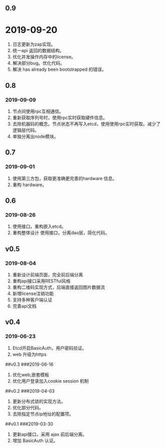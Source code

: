 
## 0.9
# 2019-09-20
1. 日志更新为zap实现。
2. 统一api 返回的数据结构。
3. 优化并发操作内存中的license。
4. 解决部分bug。优化代码。
5. 解决 has already been bootstrapped 的错误。

## 0.8
### 2019-09-09
1. 节点间使用rpc互相通信。
2. 重新获取序列号时，使用rpc实时获取硬件信息。
3. 去除机器码的概念。节点状态不再写入etcd，使用使用rpc实时获取。减少了逻辑层代码。
4. 单独分离出node模块。

## 0.7
### 2019-09-01
1. 使用第三方包，获取更准确更完善的hardware 信息。
2. 重构 hardware。

## 0.6
### 2019-08-26
1. 使用接口。重构嵌入etcd。
2. 重构整体设计 使用接口，分离dao层，简化代码。


## v0.5
### 2019-08-04
1. 重新设计前端页面，完全前后端分离
2. 重构api接口采用RESTful风格
3. 重构二维码实现方式，后端直接返回图片数据流
4. 新增license注销功能
5. 支持多种客户端认证
6. 完善api文档

## v0.4
### 2019-06-23
1. Etcd开启BasicAuth，用户密码验证。
2. web 升级为https

##v0.3
###2019-06-16
1. 优化web,嵌套模板
2. 优化用户登录加入cookie session 机制

##v0.2
###2019-04-03
1. 更新分布式锁的实现方法。
2. 优化部分代码。
3. 去除指定节点ip地址的配置项。

##v0.1
###2019-03-30
1. 更新api接口，采用 ajax 前后端分离。
2. 增加 BasicAuth 认证。